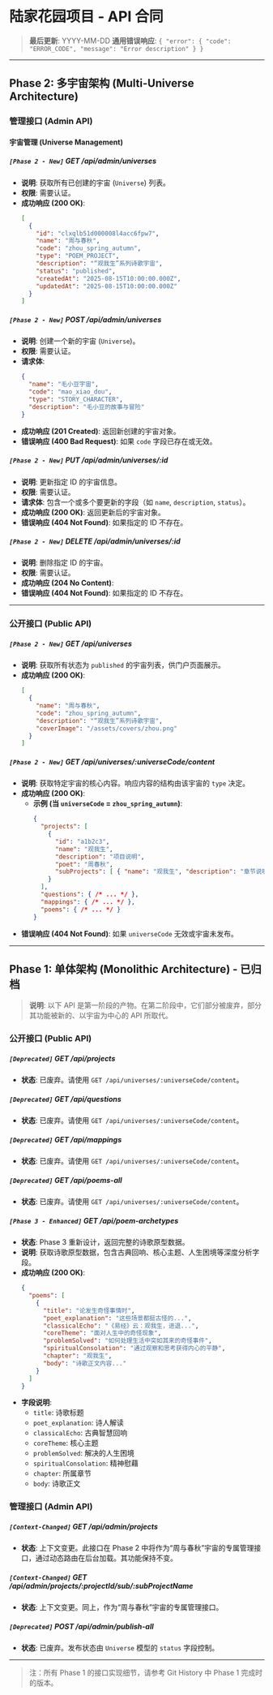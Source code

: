 # 陆家花园项目 - API 合同

> **最后更新**: YYYY-MM-DD
> **通用错误响应**: `{ "error": { "code": "ERROR_CODE", "message": "Error description" } }`

---

## Phase 2: 多宇宙架构 (Multi-Universe Architecture)

### 管理接口 (Admin API)

#### 宇宙管理 (Universe Management)

##### `[Phase 2 - New]` GET /api/admin/universes
- **说明**: 获取所有已创建的宇宙 (`Universe`) 列表。
- **权限**: 需要认证。
- **成功响应 (200 OK)**:
  ```json
  [
    {
      "id": "clxqlb51d000008l4acc6fpw7",
      "name": "周与春秋",
      "code": "zhou_spring_autumn",
      "type": "POEM_PROJECT",
      "description": "“观我生”系列诗歌宇宙",
      "status": "published",
      "createdAt": "2025-08-15T10:00:00.000Z",
      "updatedAt": "2025-08-15T10:00:00.000Z"
    }
  ]
  ```

##### `[Phase 2 - New]` POST /api/admin/universes
- **说明**: 创建一个新的宇宙 (`Universe`)。
- **权限**: 需要认证。
- **请求体**:
  ```json
  {
    "name": "毛小豆宇宙",
    "code": "mao_xiao_dou",
    "type": "STORY_CHARACTER",
    "description": "毛小豆的故事与冒险"
  }
  ```
- **成功响应 (201 Created)**: 返回新创建的宇宙对象。
- **错误响应 (400 Bad Request)**: 如果 `code` 字段已存在或无效。

##### `[Phase 2 - New]` PUT /api/admin/universes/:id
- **说明**: 更新指定 ID 的宇宙信息。
- **权限**: 需要认证。
- **请求体**: 包含一个或多个要更新的字段（如 `name`, `description`, `status`）。
- **成功响应 (200 OK)**: 返回更新后的宇宙对象。
- **错误响应 (404 Not Found)**: 如果指定的 ID 不存在。

##### `[Phase 2 - New]` DELETE /api/admin/universes/:id
- **说明**: 删除指定 ID 的宇宙。
- **权限**: 需要认证。
- **成功响应 (204 No Content)**:
- **错误响应 (404 Not Found)**: 如果指定的 ID 不存在。

---

### 公开接口 (Public API)

##### `[Phase 2 - New]` GET /api/universes
- **说明**: 获取所有状态为 `published` 的宇宙列表，供门户页面展示。
- **成功响应 (200 OK)**:
  ```json
  [
    {
      "name": "周与春秋",
      "code": "zhou_spring_autumn",
      "description": "“观我生”系列诗歌宇宙",
      "coverImage": "/assets/covers/zhou.png" 
    }
  ]
  ```

##### `[Phase 2 - New]` GET /api/universes/:universeCode/content
- **说明**: 获取特定宇宙的核心内容。响应内容的结构由该宇宙的 `type` 决定。
- **成功响应 (200 OK)**:
  - **示例 (当 `universeCode` = `zhou_spring_autumn`)**:
    ```json
    {
      "projects": [
        {
          "id": "a1b2c3",
          "name": "观我生",
          "description": "项目说明",
          "poet": "周春秋",
          "subProjects": [ { "name": "观我生", "description": "章节说明" } ]
        }
      ],
      "questions": { /* ... */ },
      "mappings": { /* ... */ },
      "poems": { /* ... */ }
    }
    ```
- **错误响应 (404 Not Found)**: 如果 `universeCode` 无效或宇宙未发布。

---

## Phase 1: 单体架构 (Monolithic Architecture) - 已归档

> **说明**: 以下 API 是第一阶段的产物。在第二阶段中，它们部分被废弃，部分其功能被新的、以宇宙为中心的 API 所取代。

### 公开接口 (Public API)

##### `[Deprecated]` GET /api/projects
- **状态**: 已废弃。请使用 `GET /api/universes/:universeCode/content`。

##### `[Deprecated]` GET /api/questions
- **状态**: 已废弃。请使用 `GET /api/universes/:universeCode/content`。

##### `[Deprecated]` GET /api/mappings
- **状态**: 已废弃。请使用 `GET /api/universes/:universeCode/content`。

##### `[Deprecated]` GET /api/poems-all
- **状态**: 已废弃。请使用 `GET /api/universes/:universeCode/content`。

##### `[Phase 3 - Enhanced]` GET /api/poem-archetypes
- **状态**: Phase 3 重新设计，返回完整的诗歌原型数据。
- **说明**: 获取诗歌原型数据，包含古典回响、核心主题、人生困境等深度分析字段。
- **成功响应 (200 OK)**:
  ```json
  {
    "poems": [
      {
        "title": "论发生奇怪事情时",
        "poet_explanation": "这些场景都挺古怪的...",
        "classicalEcho": "《易经》云：观我生，进退...",
        "coreTheme": "面对人生中的奇怪现象",
        "problemSolved": "如何处理生活中突如其来的奇怪事件",
        "spiritualConsolation": "通过观察和思考获得内心的平静",
        "chapter": "观我生",
        "body": "诗歌正文内容..."
      }
    ]
  }
  ```
- **字段说明**:
  - `title`: 诗歌标题
  - `poet_explanation`: 诗人解读
  - `classicalEcho`: 古典智慧回响
  - `coreTheme`: 核心主题
  - `problemSolved`: 解决的人生困境
  - `spiritualConsolation`: 精神慰藉
  - `chapter`: 所属章节
  - `body`: 诗歌正文


### 管理接口 (Admin API)

##### `[Context-Changed]` GET /api/admin/projects
- **状态**: 上下文变更。此接口在 Phase 2 中将作为“周与春秋”宇宙的专属管理接口，通过动态路由在后台加载。其功能保持不变。

##### `[Context-Changed]` GET /api/admin/projects/:projectId/sub/:subProjectName
- **状态**: 上下文变更。同上，作为“周与春秋”宇宙的专属管理接口。

##### `[Deprecated]` POST /api/admin/publish-all
- **状态**: 已废弃。发布状态由 `Universe` 模型的 `status` 字段控制。

---
> 注：所有 Phase 1 的接口实现细节，请参考 Git History 中 Phase 1 完成时的版本。


